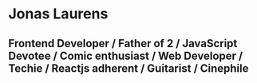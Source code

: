 # Jonas Laurens

## Frontend Developer / Father of 2 / JavaScript Devotee / Comic enthusiast / Web Developer / Techie / Reactjs adherent / Guitarist / Cinephile
